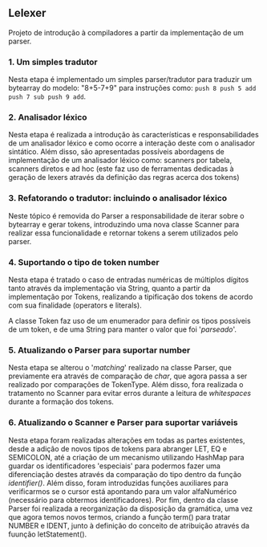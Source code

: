 ## Lelexer
Projeto de introdução à compiladores a partir da implementação de um parser.

### 1. Um simples tradutor
Nesta etapa é implementado um simples parser/tradutor para traduzir um bytearray do modelo: "8+5-7+9" para instruções como: `push 8 push 5 add push 7 sub push 9 add`.

### 2. Analisador léxico
Nesta etapa é realizada a introdução às características e responsabilidades de um analisador léxico e como ocorre a interação deste com o analisador sintático. Além disso, são apresentadas possíveis abordagens de implementação de um analisador léxico como: scanners por tabela, scanners diretos e ad hoc (este faz uso de ferramentas dedicadas à geração de lexers através da definição das regras acerca dos tokens)

### 3. Refatorando o tradutor: incluindo o analisador léxico 
Neste tópico é removida do Parser a responsabilidade de iterar sobre o bytearray e gerar tokens, introduzindo uma nova classe Scanner para realizar essa funcionalidade e retornar tokens a serem utilizados pelo parser.

### 4. Suportando o tipo de token number
Nesta etapa é tratado o caso de entradas numéricas de múltiplos dígitos tanto através da implementação via String, quanto a partir da implementação por Tokens, realizando a tipificação dos tokens de acordo com sua finalidade (operators e literals).

A classe Token faz uso de um enumerador para definir os tipos possíveis de um token, e de uma String para manter o valor que foi '_parseado_'.

### 5. Atualizando o Parser para suportar number
Nesta etapa se alterou o '_matching_' realizado na classe Parser, que previamente era através de comparação de _char_, que agora passa a ser realizado por comparações de TokenType. Além disso, fora realizada o tratamento no Scanner para evitar erros durante a leitura de _whitespaces_ durante a formação dos tokens.

### 6. Atualizando o Scanner e Parser para suportar variáveis
Nesta etapa foram realizadas alterações em todas as partes existentes, desde a adição de novos tipos de tokens para abranger LET, EQ e SEMICOLON, até a criação de um mecanismo utilizando HashMap para guardar os identificadores 'especiais' para podermos fazer uma diferenciação destes através da comparação do tipo dentro da função _identifier()_. Além disso, foram introduzidas funções auxiliares para verificarmos se o cursor está apontando para um valor alfaNumérico (necessário para obtermos identificadores). Por fim, dentro da classe Parser foi realizada a reorganização da disposição da gramática, uma vez que agora temos novos termos, criando a função term() para tratar NUMBER e IDENT, junto à definição do conceito de atribuição através da fuunção letStatement().